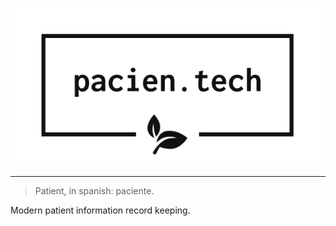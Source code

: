 ![pacientech logo](src/images/pacientech_logo.png 'pacientech logo')

---

> Patient, in spanish: paciente.

Modern patient information record keeping.
